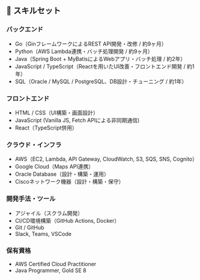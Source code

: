 ## 💼 スキルセット

### バックエンド
- Go（GinフレームワークによるREST API開発・改修 / 約9ヶ月）
- Python（AWS Lambda連携・バッチ処理開発 / 約9ヶ月）
- Java（Spring Boot + MyBatisによるWebアプリ・バッチ処理 / 約2年）
- JavaScript / TypeScript（Reactを用いたUI改善・フロントエンド開発 / 約1年）
- SQL（Oracle / MySQL / PostgreSQL、DB設計・チューニング / 約1年）

### フロントエンド
- HTML / CSS（UI構築・画面設計）
- JavaScript (Vanilla JS, Fetch APIによる非同期通信)
- React（TypeScript併用）

### クラウド・インフラ
- AWS（EC2, Lambda, API Gateway, CloudWatch, S3, SQS, SNS, Cognito）
- Google Cloud（Maps API連携）
- Oracle Database（設計・構築・運用）
- Ciscoネットワーク機器（設計・構築・保守）

### 開発手法・ツール
- アジャイル（スクラム開発）
- CI/CD環境構築（GitHub Actions, Docker）
- Git / GitHub
- Slack, Teams, VSCode

### 保有資格
- AWS Certified Cloud Practitioner
- Java Programmer, Gold SE 8

